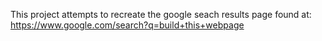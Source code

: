 This project attempts to recreate the google seach results page found at: https://www.google.com/search?q=build+this+webpage